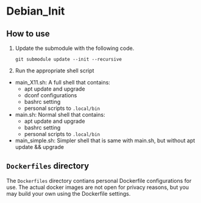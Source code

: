 # Debian_Init

## How to use

1. Update the submodule with the following code.

	```shell
	git submodule update --init --recursive
	```

2. Run the appropriate shell script

- main_X11.sh: A full shell that contains:
  - apt update and upgrade
  - dconf configurations
  - bashrc setting
  - personal scripts to `.local/bin`
- main.sh: Normal shell that contains:
  - apt update and upgrade
  - bashrc setting
  - personal scripts to `.local/bin`
- main_simple.sh: Simpler shell that is same with main.sh, but without apt update && upgrade

## `Dockerfiles` directory

The `Dockerfiles` directory contians personal Dockerfile configurations for use.
The actual docker images are not open for privacy reasons, but you may build your own using the Dockerfile settings.
